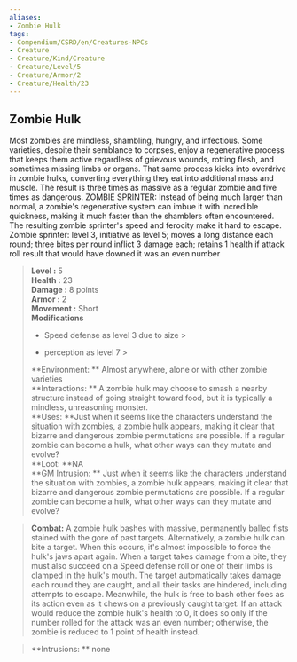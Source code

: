 ```yaml
---
aliases:
- Zombie Hulk
tags:
- Compendium/CSRD/en/Creatures-NPCs
- Creature
- Creature/Kind/Creature
- Creature/Level/5
- Creature/Armor/2
- Creature/Health/23
---
```


  
## Zombie Hulk  
Most zombies are mindless, shambling, hungry, and infectious. Some varieties, despite their semblance to corpses, enjoy a regenerative process that keeps them active regardless of grievous wounds, rotting flesh, and sometimes missing limbs or organs. That same process kicks into overdrive in zombie hulks, converting everything they eat into additional mass and muscle. The result is three times as massive as a regular zombie and five times as dangerous.
ZOMBIE SPRINTER: Instead of being much larger than normal, a zombie's regenerative system can imbue it with incredible quickness, making it much faster than the shamblers often encountered. The resulting zombie sprinter's speed and ferocity make it hard to escape.
Zombie sprinter: level 3, initiative as level 5; moves a long distance each round; three bites per round inflict 3 damage each; retains 1 health if attack roll result that would have downed it was an even number  

  
> **Level :** 5  
> **Health :** 23  
> **Damage :** 8 points  
> **Armor :** 2  
> **Movement :** Short  
> **Modifications**  
>- Speed defense as level 3 due to size >
>  
>- perception as level 7 >
>  
> **Environment: ** Almost anywhere, alone or with other zombie varieties  
> **Interactions: ** A zombie hulk may choose to smash a nearby structure instead of going straight toward food, but it is typically a mindless, unreasoning monster.  
> **Uses: **Just when it seems like the characters understand the situation with zombies, a zombie hulk appears, making it clear that bizarre and dangerous zombie permutations are possible. If a regular zombie can become a hulk, what other ways can they mutate and evolve?  
> **Loot: **NA  
> **GM Intrusion: ** Just when it seems like the characters understand the situation with zombies, a zombie hulk appears, making it clear that bizarre and dangerous zombie permutations are possible. If a regular zombie can become a hulk, what other ways can they mutate and evolve?  

> **Combat:** 
> A zombie hulk bashes with massive, permanently balled fists stained with the gore of past targets. 
Alternatively, a zombie hulk can bite a target. When this occurs, it's almost impossible to force the hulk's jaws apart again. When a target takes damage from a bite, they must also succeed on a Speed defense roll or one of their limbs is clamped in the hulk's mouth. The target automatically takes damage each round they are caught, and all their tasks are hindered, including attempts to escape. Meanwhile, the hulk is free to bash other foes as its action even as it chews on a previously caught target. 
If an attack would reduce the zombie hulk's health to 0, it does so only if the number rolled for the attack was an even number; otherwise, the zombie is reduced to 1 point of health instead.  
  

> **Intrusions: ** 
> none  
